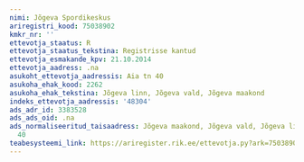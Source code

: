 ```yaml
---
nimi: Jõgeva Spordikeskus
ariregistri_kood: 75038902
kmkr_nr: ''
ettevotja_staatus: R
ettevotja_staatus_tekstina: Registrisse kantud
ettevotja_esmakande_kpv: 21.10.2014
ettevotja_aadress: .na
asukoht_ettevotja_aadressis: Aia tn 40
asukoha_ehak_kood: 2262
asukoha_ehak_tekstina: Jõgeva linn, Jõgeva vald, Jõgeva maakond
indeks_ettevotja_aadressis: '48304'
ads_adr_id: 3383528
ads_ads_oid: .na
ads_normaliseeritud_taisaadress: Jõgeva maakond, Jõgeva vald, Jõgeva linn, Aia tn
  40
teabesysteemi_link: https://ariregister.rik.ee/ettevotja.py?ark=75038902&ref=rekvisiidid
---
```

